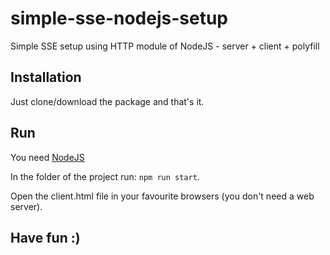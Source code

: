 # simple-sse-nodejs-setup
Simple SSE setup using HTTP module of NodeJS - server + client + polyfill

## Installation

Just clone/download the package and that's it.

## Run

You need [NodeJS](https://nodejs.org/en/download/)

In the folder of the project run: ```npm run start```.

Open the client.html file in your favourite browsers (you don't need a web server).

## Have fun :) 
